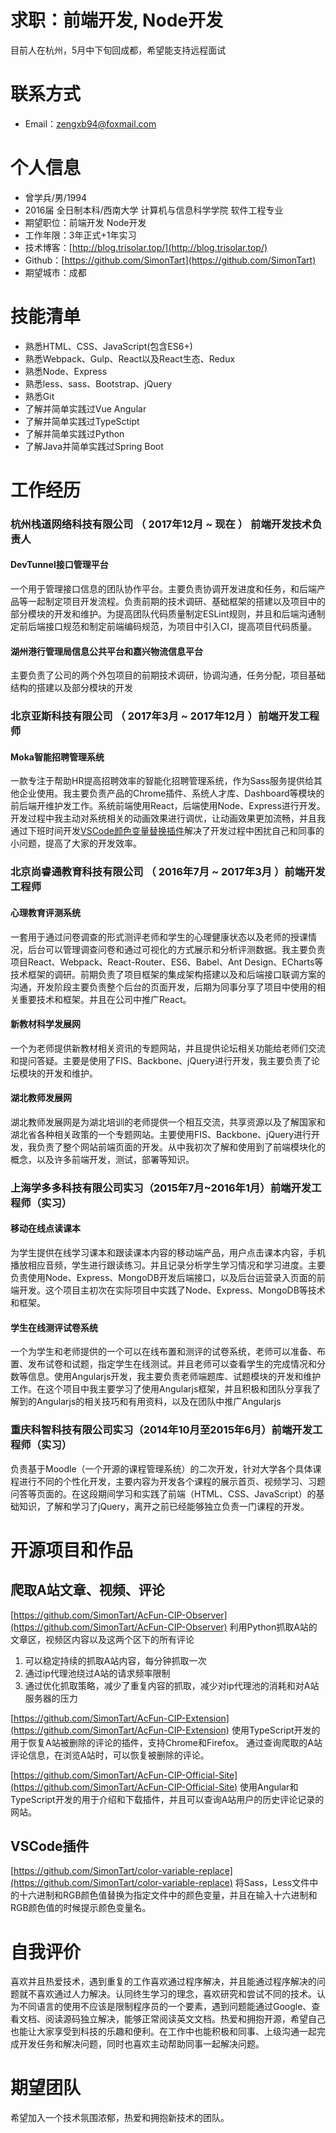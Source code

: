 # 求职：前端开发, Node开发
目前人在杭州，5月中下旬回成都，希望能支持远程面试

# 联系方式
- Email：zengxb94@foxmail.com


# 个人信息
 - 曾学兵/男/1994
 - 2016届 全日制本科/西南大学 计算机与信息科学学院 软件工程专业
 - 期望职位：前端开发 Node开发
 - 工作年限：3年正式+1年实习
 - 技术博客：[http://blog.trisolar.top/](http://blog.trisolar.top/)
 - Github：[https://github.com/SimonTart](https://github.com/SimonTart)
 - 期望城市：成都


# 技能清单
- 熟悉HTML、CSS、JavaScript(包含ES6+)
- 熟悉Webpack、Gulp、React以及React生态、Redux
- 熟悉Node、Express
- 熟悉less、sass、Bootstrap、jQuery
- 熟悉Git
- 了解并简单实践过Vue Angular
- 了解并简单实践过TypeSctipt
- 了解并简单实践过Python
- 了解Java并简单实践过Spring Boot


# 工作经历
### 杭州栈道网络科技有限公司 （ 2017年12月 ~ 现在 ） 前端开发技术负责人

#### DevTunnel接口管理平台
一个用于管理接口信息的团队协作平台。主要负责协调开发进度和任务，和后端产品等一起制定项目开发流程。负责前期的技术调研、基础框架的搭建以及项目中的部分模块的开发和维护。为提高团队代码质量制定ESLint规则，并且和后端沟通制定前后端接口规范和制定前端编码规范，为项目中引入CI，提高项目代码质量。

#### 湖州港行管理局信息公共平台和嘉兴物流信息平台
主要负责了公司的两个外包项目的前期技术调研，协调沟通，任务分配，项目基础结构的搭建以及部分模块的开发

### 北京亚斯科技有限公司 （ 2017年3月 ~ 2017年12月 ）前端开发工程师
#### Moka智能招聘管理系统
一款专注于帮助HR提高招聘效率的智能化招聘管理系统，作为Sass服务提供给其他企业使用。我主要负责产品的Chrome插件、系统人才库、Dashboard等模块的前后端开维护发工作。系统前端使用React，后端使用Node、Express进行开发。开发过程中我主动对系统相关的动画效果进行调优，让动画效果更加流畅，并且我通过下班时间开发[VSCode颜色变量替换插件](https://github.com/SimonTart/color-variable-replace)解决了开发过程中困扰自己和同事的小问题，提高了大家的开发效率。

### 北京尚睿通教育科技有限公司 （ 2016年7月 ~ 2017年3月 ）前端开发工程师
#### 心理教育评测系统
一套用于通过问卷调查的形式测评老师和学生的心理健康状态以及老师的授课情况，后台可以管理调查问卷和通过可视化的方式展示和分析评测数据。我主要负责项目React、Webpack、React-Router、ES6、Babel、Ant Design、ECharts等技术框架的调研。前期负责了项目框架的集成架构搭建以及和后端接口联调方案的沟通，开发阶段主要负责整个后台的页面开发，后期为同事分享了项目中使用的相关重要技术和框架。并且在公司中推广React。

#### 新教材科学发展网
一个为老师提供新教材相关资讯的专题网站，并且提供论坛相关功能给老师们交流和提问答疑。主要是使用了FIS、Backbone、jQuery进行开发，我主要负责了论坛模块的开发和维护。

#### 湖北教师发展网
湖北教师发展网是为湖北培训的老师提供一个相互交流，共享资源以及了解国家和湖北省各种相关政策的一个专题网站。主要使用FIS、Backbone、jQuery进行开发，我负责了整个网站前端页面的开发。从中我初次了解和使用到了前端模块化的概念，以及许多前端开发，测试，部署等知识。





### 上海学多多科技有限公司实习（2015年7月~2016年1月）前端开发工程师（实习）
#### 移动在线点读课本
为学生提供在线学习课本和跟读课本内容的移动端产品，用户点击课本内容，手机播放相应音频，学生进行跟读练习。并且记录分析学生学习情况和学习进度。主要负责使用Node、Express、MongoDB开发后端接口，以及后台运营录入页面的前端开发。这个项目主初次在实际项目中实践了Node、Express、MongoDB等技术和框架。

#### 学生在线测评试卷系统
一个为学生和老师提供的一个可以在线布置和测评的试卷系统，老师可以准备、布置、发布试卷和试题，指定学生在线测试。并且老师可以查看学生的完成情况和分数等信息。使用Angularjs开发，我主要负责老师端题库、试题模块的开发和维护工作。在这个项目中我主要学习了使用Angularjs框架，并且积极和团队分享我了解到的Angularjs的相关技巧和有用资料，以及在团队中推广Angularjs


### 重庆科智科技有限公司实习（2014年10月至2015年6月）前端开发工程师（实习）
负责基于Moodle（一个开源的课程管理系统）的二次开发，针对大学各个具体课程进行不同的个性化开发，主要内容为开发各个课程的展示首页、视频学习、习题问答等页面的。在这段期间学习和实践了前端（HTML、CSS、JavaScript）的基础知识，了解和学习了jQuery，离开之前已经能够独立负责一门课程的开发。



# 开源项目和作品
## 爬取A站文章、视频、评论
[https://github.com/SimonTart/AcFun-CIP-Observer](https://github.com/SimonTart/AcFun-CIP-Observer)
利用Python抓取A站的文章区，视频区内容以及这两个区下的所有评论
1. 可以稳定持续的抓取A站内容，每分钟抓取一次
2. 通过ip代理池绕过A站的请求频率限制
3. 通过优化抓取策略，减少了重复内容的抓取，减少对ip代理池的消耗和对A站服务器的压力

[https://github.com/SimonTart/AcFun-CIP-Extension](https://github.com/SimonTart/AcFun-CIP-Extension)
使用TypeScript开发的用于恢复A站被删除的评论的插件，支持Chrome和Firefox。
通过查询爬取的A站评论信息，在浏览A站时，可以恢复被删除的评论。

[https://github.com/SimonTart/AcFun-CIP-Official-Site](https://github.com/SimonTart/AcFun-CIP-Official-Site)
使用Angular和TypeScript开发的用于介绍和下载插件，并且可以查询A站用户的历史评论记录的网站。

## VSCode插件
[https://github.com/SimonTart/color-variable-replace](https://github.com/SimonTart/color-variable-replace)
将Sass，Less文件中的十六进制和RGB颜色值替换为指定文件中的颜色变量，并且在输入十六进制和RGB颜色值的时候提示颜色变量名。


# 自我评价
喜欢并且热爱技术，遇到重复的工作喜欢通过程序解决，并且能通过程序解决的问题就不喜欢通过人力解决。认同终生学习的理念，喜欢研究和尝试不同的技术。认为不同语言的使用不应该是限制程序员的一个要素，遇到问题能通过Google、查看文档、阅读源码独立解决，能够正常阅读英文文档。热爱和拥抱开源，希望自己也能让大家享受到科技的乐趣和便利。在工作中也能积极和同事、上级沟通一起完成开发任务和解决问题，同时也喜欢主动帮助同事一起解决问题。

# 期望团队
希望加入一个技术氛围浓郁，热爱和拥抱新技术的团队。

